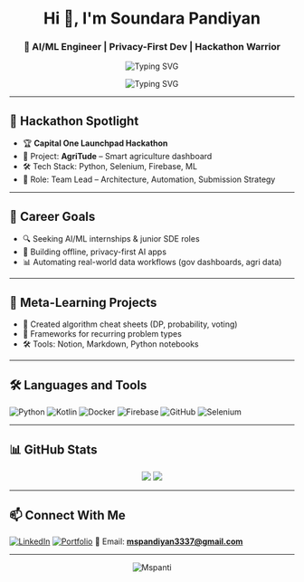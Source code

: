 <h1 align="center">Hi 👋, I'm Soundara Pandiyan</h1>
<h3 align="center">🚀 AI/ML Engineer | Privacy-First Dev | Hackathon Warrior</h3>

<p align="center">
  <img src="https://readme-typing-svg.demolab.com?font=Fira+Code&weight=500&size=24&pause=1000&color=00F7FF&center=true&vCenter=true&width=435&lines=Building+AgriTude+🚜;Scraping+Dynamic+Dashboards+💻;Privacy-First+AI+Apps+🔐;Tamil-English+Tech+Explainer+🎙️" alt="Typing SVG" />
</p>

<p align="center">
  <img src="https://readme-typing-svg.demolab.com?font=Fira+Code&weight=500&size=24&pause=1000&color=00F7FF&center=true&vCenter=true&width=600&lines=Hi+I'm+Soundara+Pandiyan;AI%2FML+Engineer+%7C+Privacy-First+Dev;Python+%7C+Selenium+%7C+Edge+WebDriver;AgriTude+Hackathon+Lead+🚀" alt="Typing SVG" />
</p>


---

## 🚀 Hackathon Spotlight
- 🏆 **Capital One Launchpad Hackathon**
- 🌾 Project: **AgriTude** – Smart agriculture dashboard
- 🛠️ Tech Stack: Python, Selenium, Firebase, ML
- 🎯 Role: Team Lead – Architecture, Automation, Submission Strategy

---

## 🎯 Career Goals
- 🔍 Seeking AI/ML internships & junior SDE roles
- 🧠 Building offline, privacy-first AI apps
- 📊 Automating real-world data workflows (gov dashboards, agri data)

---

## 🧪 Meta-Learning Projects
- 📘 Created algorithm cheat sheets (DP, probability, voting)
- 🧠 Frameworks for recurring problem types
- 🛠️ Tools: Notion, Markdown, Python notebooks

---

## 🛠️ Languages and Tools

![Python](https://img.shields.io/badge/-Python-333333?style=flat&logo=python)
![Kotlin](https://img.shields.io/badge/-Kotlin-333333?style=flat&logo=kotlin)
![Docker](https://img.shields.io/badge/-Docker-333333?style=flat&logo=docker)
![Firebase](https://img.shields.io/badge/-Firebase-333333?style=flat&logo=firebase)
![GitHub](https://img.shields.io/badge/-GitHub-333333?style=flat&logo=github)
![Selenium](https://img.shields.io/badge/-Selenium-333333?style=flat&logo=selenium)

---

## 📊 GitHub Stats

<p align="center">
  <img src="https://github-readme-stats.vercel.app/api?username=Mspanti&show_icons=true&theme=radical" />
  <img src="https://github-readme-streak-stats.herokuapp.com/?user=Mspanti&theme=radical" />
</p>

---

## 📫 Connect With Me

[![LinkedIn](https://img.shields.io/badge/-LinkedIn-0077B5?style=flat&logo=linkedin&logoColor=white)](http://www.linkedin.com/in/soundara-pant)
[![Portfolio](https://img.shields.io/badge/-Portfolio-000000?style=flat&logo=firefox&logoColor=white)](https://soundar-portfolio-sde.onrender.com/)
📧 Email: **mspandiyan3337@gmail.com**

---

<p align="center">
  <img src="https://komarev.com/ghpvc/?username=Mspanti&label=Profile%20views&color=0e75b6&style=flat" alt="Mspanti" />
</p>
